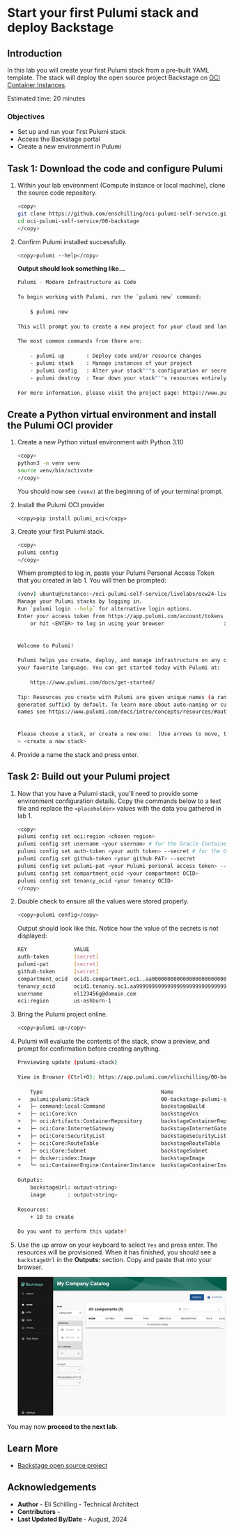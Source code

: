 # Start your first Pulumi stack and deploy Backstage

## Introduction

In this lab you will create your first Pulumi stack from a pre-built YAML template. The stack will deploy the open source project Backstage on [OCI Container Instances](https://www.oracle.com/cloud/cloud-native/container-instances/).

Estimated time: 20 minutes

### Objectives

* Set up and run your first Pulumi stack
* Access the Backstage portal
* Create a new environment in Pulumi

## Task 1: Download the code and configure Pulumi

1. Within your lab environment (Compute instance or local machine), clone the source code repository.

    ```bash
    <copy>
    git clone https://github.com/enschilling/oci-pulumi-self-service.git
    cd oci-pulumi-self-service/00-backstage
    </copy>
    ```

2. Confirm Pulumi installed successfully.

    ```bash
    <copy>pulumi --help</copy>
    ```

    **Output should look something like...**

    ```bash
    Pulumi - Modern Infrastructure as Code

    To begin working with Pulumi, run the `pulumi new` command:

        $ pulumi new

    This will prompt you to create a new project for your cloud and language of choice.

    The most common commands from there are:

        - pulumi up       : Deploy code and/or resource changes
        - pulumi stack    : Manage instances of your project
        - pulumi config   : Alter your stack"'"s configuration or secrets
        - pulumi destroy  : Tear down your stack"'"s resources entirely

    For more information, please visit the project page: https://www.pulumi.com/docs/
    ```

## Create a Python virtual environment and install the Pulumi OCI provider

1. Create a new Python virtual environment with Python 3.10

    ```bash
    <copy>
    python3 -m venv venv
    source venv/bin/activate
    </copy>
    ```

    You should now see `(venv)` at the beginning of of your terminal prompt.

2. Install the Pulumi OCI provider

    ```
    <copy>pip install pulumi_oci</copy>
    ```

3. Create your first Pulumi stack.

    ```bash
    <copy>
    pulumi config
    </copy>
    ```

    Whem prompted to log in, paste your Pulumi Personal Access Token that you created in lab 1. You will then be prompted:

    ```bash
    (venv) ubuntu@instance:~/oci-pulumi-self-service/livelabs/ocw24-livelabs/99-resources/00-backstage$ pulumi config
    Manage your Pulumi stacks by logging in.
    Run `pulumi login --help` for alternative login options.
    Enter your access token from https://app.pulumi.com/account/tokens
        or hit <ENTER> to log in using your browser                   : *********************************


    Welcome to Pulumi!

    Pulumi helps you create, deploy, and manage infrastructure on any cloud using
    your favorite language. You can get started today with Pulumi at:

        https://www.pulumi.com/docs/get-started/

    Tip: Resources you create with Pulumi are given unique names (a randomly
    generated suffix) by default. To learn more about auto-naming or customizing resource
    names see https://www.pulumi.com/docs/intro/concepts/resources/#autonaming.


    Please choose a stack, or create a new one:  [Use arrows to move, type to filter]
    > <create a new stack>
    ```

4. Provide a name the stack and press enter.

## Task 2: Build out your Pulumi project

1. Now that you have a Pulumi stack, you'll need to provide some environment configuration details. Copy the commands below to a text file and replace the `<placeholder>` values with the data you gathered in lab 1.

    ```bash
    <copy>
    pulumi config set oci:region <chosen region>
    pulumi config set username <your usernam> # for the Oracle Container Registry
    pulumi config set auth-token <your auth token> --secret # for the Oracle Container Registry
    pulumi config set github-token <your github PAT> --secret 
    pulumi config set pulumi-pat <your Pulumi personal access token> --secret
    pulumi config set compartment_ocid <your compartment OCID>
    pulumi config set tenancy_ocid <your tenancy OCID>
    </copy>
    ```

2. Double check to ensure all the values were stored properly.

    ```bash
    <copy>pulumi config</copy>
    ```

    Output should look like this. Notice how the value of the secrets is not displayed:

    ```bash
    KEY               VALUE
    auth-token        [secret]
    pulumi-pat        [secret]
    github-token      [secret]
    compartment_ocid  ocid1.compartment.oc1..aa00000000000000000000000000000000000000000000006a
    tenancy_ocid      ocid1.tenancy.oc1.aa999999999999999999999999999999999999999999999b
    username          el123456g@domain.com
    oci:region        us-ashburn-1
    ```


3. Bring the Pulumi project online.

    ```bash
    <copy>pulumi up</copy>
    ```

4. Pulumi will evaluate the contents of the stack, show a preview, and prompt for confirmation before creating anything.

    ```bash
    Previewing update (pulumi-stack)

    View in Browser (Ctrl+O): https://app.pulumi.com/elischilling/00-backstage/pulumi-stack/previews/fd611c60-57a0-4ae8-a157-faddc811a8e7

        Type                                      Name                          Plan
    +   pulumi:pulumi:Stack                       00-backstage-pulumi-stack     create
    +   ├─ command:local:Command                  backstageBuild                create
    +   ├─ oci:Core:Vcn                           backstageVcn                  create
    +   ├─ oci:Artifacts:ContainerRepository      backstageContainerRepository  create
    +   ├─ oci:Core:InternetGateway               backstageInternetGateway      create
    +   ├─ oci:Core:SecurityList                  backstageSecurityList         create
    +   ├─ oci:Core:RouteTable                    backstageRouteTable           create
    +   ├─ oci:Core:Subnet                        backstageSubnet               create
    +   ├─ docker:index:Image                     backstageImage                create
    +   └─ oci:ContainerEngine:ContainerInstance  backstageContainerInstance    create

    Outputs:
        backstageUrl: output<string>
        image       : output<string>

    Resources:
        + 10 to create

    Do you want to perform this update? 
    ```

5. Use the up arrow on your keyboard to select `Yes` and press enter. The resources will be provisioned. When it has finished, you should see a `backstageUrl` in the **Outputs:** section. Copy and paste that into your browser.

    ![View the Backstage dashboard](images/backstage-dashboard.png)

You may now **proceed to the next lab**.

## Learn More

* [Backstage open source project](https://backstage.io/)


## Acknowledgements

* **Author** - Eli Schilling - Technical Architect
* **Contributors** -
* **Last Updated By/Date** - August, 2024